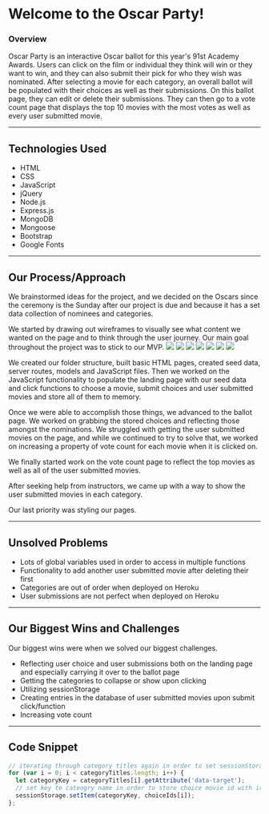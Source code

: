 # Welcome to the Oscar Party!

### Overview
Oscar Party is an interactive Oscar ballot for this year's 91st Academy Awards.  Users can click on the film or individual they think will win or they want to win, and they can also submit their pick for who they wish was nominated.  After selecting a movie for each category, an overall ballot will be populated with their choices as well as their submissions.  On this ballot page, they can edit or delete their submissions.  They can then go to a vote count page that displays the top 10 movies with the most votes as well as every user submitted movie.

---
## Technologies Used
- HTML
- CSS
- JavaScript
- jQuery
- Node.js
- Express.js
- MongoDB
- Mongoose
- Bootstrap
- Google Fonts

---
## Our Process/Approach
We brainstormed ideas for the project, and we decided on the Oscars since the ceremony is the Sunday after our project is due and because it has a set data collection of nominees and categories.

We started by drawing out wireframes to visually see what content we wanted on the page and to think through the user journey.  Our main goal throughout the project was to stick to our MVP.
![](reference/wireframe-landing.png)
![](reference/wireframe-ballot.png)
![](reference/wireframe-vote.png)
![](reference/whiteboards1.jpg)
![](reference/whiteboards2.jpg)
![](reference/whiteboards3.jpg)
![](reference/whiteboards4.jpg)

We created our folder structure, built basic HTML pages, created seed data, server routes, models and JavaScript files.  Then we worked on the JavaScript functionality to populate the landing page with our seed data and click functions to choose a movie, submit choices and user submitted movies and store all of them to memory.

Once we were able to accomplish those things, we advanced to the ballot page.  We worked on grabbing the stored choices and reflecting those amongst the nominations.  We struggled with getting the user submitted movies on the page, and while we continued to try to solve that, we worked on increasing a property of vote count for each movie when it is clicked on.

We finally started work on the vote count page to reflect the top movies as well as all of the user submitted movies.

After seeking help from instructors, we came up with a way to show the user submitted movies in each category.

Our last priority was styling our pages.



---
## Unsolved Problems
- Lots of global variables used in order to access in multiple functions
- Functionality to add another user submitted movie after deleting their first
- Categories are out of order when deployed on Heroku
- User submissions are not perfect when deployed on Heroku


---
## Our Biggest Wins and Challenges
Our biggest wins were when we solved our biggest challenges.
- Reflecting user choice and user submissions both on the landing page and especially carrying it over to the ballot page
- Getting the categories to collapse or show upon clicking
- Utilizing sessionStorage
- Creating entries in the database of user submitted movies upon submit click/function
- Increasing vote count


---
## Code Snippet
```js
// iterating through category titles again in order to set sessionStorage key to category titles for user submitted movies
for (var i = 0; i < categoryTitles.length; i++) {
  let categoryKey = categoryTitles[i].getAttribute('data-target');
  // set key to cateogry name in order to store choice movie id with it
  sessionStorage.setItem(categoryKey, choiceIds[i]);
};
```
